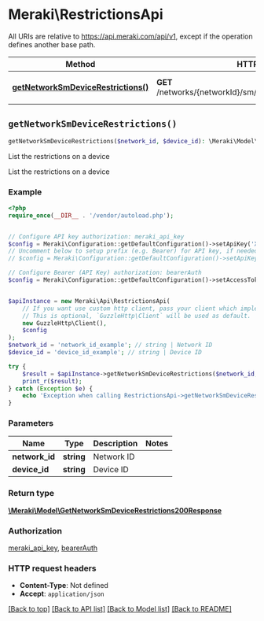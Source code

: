 # Meraki\RestrictionsApi

All URIs are relative to https://api.meraki.com/api/v1, except if the operation defines another base path.

| Method | HTTP request | Description |
| ------------- | ------------- | ------------- |
| [**getNetworkSmDeviceRestrictions()**](RestrictionsApi.md#getNetworkSmDeviceRestrictions) | **GET** /networks/{networkId}/sm/devices/{deviceId}/restrictions | List the restrictions on a device |


## `getNetworkSmDeviceRestrictions()`

```php
getNetworkSmDeviceRestrictions($network_id, $device_id): \Meraki\Model\GetNetworkSmDeviceRestrictions200Response
```

List the restrictions on a device

List the restrictions on a device

### Example

```php
<?php
require_once(__DIR__ . '/vendor/autoload.php');


// Configure API key authorization: meraki_api_key
$config = Meraki\Configuration::getDefaultConfiguration()->setApiKey('X-Cisco-Meraki-API-Key', 'YOUR_API_KEY');
// Uncomment below to setup prefix (e.g. Bearer) for API key, if needed
// $config = Meraki\Configuration::getDefaultConfiguration()->setApiKeyPrefix('X-Cisco-Meraki-API-Key', 'Bearer');

// Configure Bearer (API Key) authorization: bearerAuth
$config = Meraki\Configuration::getDefaultConfiguration()->setAccessToken('YOUR_ACCESS_TOKEN');


$apiInstance = new Meraki\Api\RestrictionsApi(
    // If you want use custom http client, pass your client which implements `GuzzleHttp\ClientInterface`.
    // This is optional, `GuzzleHttp\Client` will be used as default.
    new GuzzleHttp\Client(),
    $config
);
$network_id = 'network_id_example'; // string | Network ID
$device_id = 'device_id_example'; // string | Device ID

try {
    $result = $apiInstance->getNetworkSmDeviceRestrictions($network_id, $device_id);
    print_r($result);
} catch (Exception $e) {
    echo 'Exception when calling RestrictionsApi->getNetworkSmDeviceRestrictions: ', $e->getMessage(), PHP_EOL;
}
```

### Parameters

| Name | Type | Description  | Notes |
| ------------- | ------------- | ------------- | ------------- |
| **network_id** | **string**| Network ID | |
| **device_id** | **string**| Device ID | |

### Return type

[**\Meraki\Model\GetNetworkSmDeviceRestrictions200Response**](../Model/GetNetworkSmDeviceRestrictions200Response.md)

### Authorization

[meraki_api_key](../../README.md#meraki_api_key), [bearerAuth](../../README.md#bearerAuth)

### HTTP request headers

- **Content-Type**: Not defined
- **Accept**: `application/json`

[[Back to top]](#) [[Back to API list]](../../README.md#endpoints)
[[Back to Model list]](../../README.md#models)
[[Back to README]](../../README.md)
